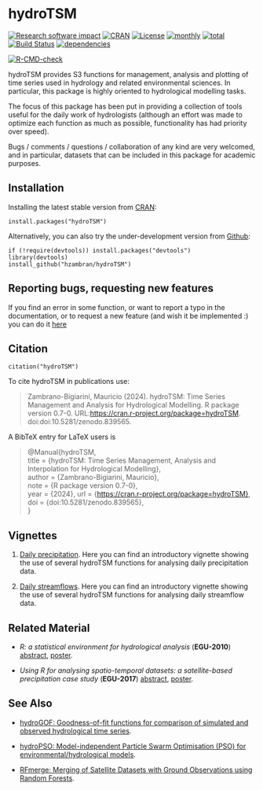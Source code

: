 # hydroTSM
[![Research software impact](http://depsy.org/api/package/cran/hydroTSM/badge.svg)](http://depsy.org/package/r/hydroTSM) [![CRAN](http://www.r-pkg.org/badges/version/hydroTSM)](https://cran.r-project.org/package=hydroTSM) [![License](https://img.shields.io/badge/license-GPL%20%28%3E=%203%29-lightgrey.svg?style=flat)](http://www.gnu.org/licenses/gpl-3.0.html) [![monthly](http://cranlogs.r-pkg.org/badges/hydroTSM)](https://www.rpackages.io/package/hydroTSM) [![total](http://cranlogs.r-pkg.org/badges/grand-total/hydroTSM)](https://www.rpackages.io/package/hydroTSM) [![Build Status](https://travis-ci.org/hzambran/hydroTSM.svg?branch=master)](https://travis-ci.org/hzambran/hydroTSM) [![dependencies](https://tinyverse.netlify.com/badge/hydroTSM)](https://CRAN.R-project.org/package=hydroTSM)

<!-- badges: start -->
  [![R-CMD-check](https://github.com/hzambran/hydroTSM/actions/workflows/R-CMD-check.yaml/badge.svg)](https://github.com/hzambran/hydroTSM/actions/workflows/R-CMD-check.yaml)
<!-- badges: end -->

hydroTSM provides S3 functions for management, analysis and plotting of time series used in hydrology and related environmental sciences. In particular, this package is highly oriented to hydrological modelling tasks.

The focus of this package has been put in providing a collection of tools useful for the daily work of hydrologists (although an effort was made to optimize each function as much as possible, functionality has had priority over speed).

Bugs / comments / questions / collaboration of any kind are very welcomed, and in particular, datasets that can be included in this package for academic purposes.


## Installation
Installing the latest stable version from [CRAN](https://CRAN.R-project.org/package=hydroTSM):
```{r}
install.packages("hydroTSM")
```

Alternatively, you can also try the under-development version from [Github](https://github.com/hzambran/hydroTSM):
```{r}
if (!require(devtools)) install.packages("devtools")
library(devtools)
install_github("hzambran/hydroTSM")
```

## Reporting bugs, requesting new features

If you find an error in some function, or want to report a typo in the documentation, or to request a new feature (and wish it be implemented :) you can do it [here](https://github.com/hzambran/hydroTSM/issues)


## Citation 
```{r}
citation("hydroTSM")
```

To cite hydroTSM in publications use:

> Zambrano-Bigiarini, Mauricio (2024). hydroTSM: Time Series Management and Analysis for Hydrological Modelling. R package version 0.7-0. URL:https://cran.r-project.org/package=hydroTSM. doi:doi:10.5281/zenodo.839565.


A BibTeX entry for LaTeX users is

>  @Manual{hydroTSM,  
>    title = {hydroTSM: Time Series Management, Analysis and Interpolation for Hydrological Modelling},  
>    author = {Zambrano-Bigiarini, Mauricio},  
>    note = {R package version 0.7-0},  
>    year = {2024},
>    url = {https://cran.r-project.org/package=hydroTSM},  
>    doi = {doi:10.5281/zenodo.839565},  
>  }


## Vignettes
1. [Daily precipitation](https://cran.r-project.org/package=hydroTSM/vignettes/hydroTSM_Daily_P_Vignette-knitr.pdf). Here you can find an introductory vignette showing the use of several hydroTSM functions for analysing daily precipitation data.

2. [Daily streamflows](https://cran.r-project.org/package=hydroTSM/vignettes/hydroTSM_Daily_Q_Vignette-knitr.pdf). Here you can find an introductory vignette showing the use of several hydroTSM functions for analysing daily streamflow data.


## Related Material 

* *R: a statistical environment for hydrological analysis* (**EGU-2010**)  [abstract](http://meetingorganizer.copernicus.org/EGU2010/EGU2010-13008.pdf), [poster](http://www.slideshare.net/hzambran/egu2010-ra-statisticalenvironmentfordoinghydrologicalanalysis-9095709).

* *Using R for analysing spatio-temporal datasets: a satellite-based precipitation case study* (**EGU-2017**) [abstract](http://meetingorganizer.copernicus.org/EGU2017/EGU2017-18343.pdf), [poster](https://doi.org/10.5281/zenodo.570145).



## See Also 

* [hydroGOF: Goodness-of-fit functions for comparison of simulated and observed hydrological time series](https://cran.r-project.org/package=hydroGOF).

* [hydroPSO: Model-independent Particle Swarm Optimisation (PSO) for environmental/hydrological models](https://cran.r-project.org/package=hydroPSO).

* [RFmerge: Merging of Satellite Datasets with Ground Observations using Random Forests](https://cran.r-project.org/package=RFmerge).

